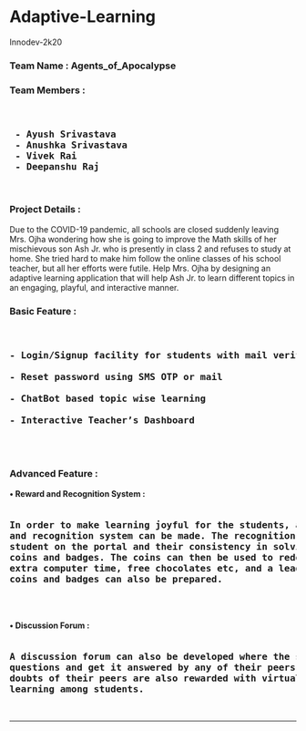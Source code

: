 # Adaptive-Learning
Innodev-2k20

### Team Name : Agents_of_Apocalypse
### Team Members :
<pre>
<h3>
 - Ayush Srivastava
 - Anushka Srivastava
 - Vivek Rai
 - Deepanshu Raj
</h3>
</pre>

### Project Details :

<p>Due to the COVID-19 pandemic, all schools are closed suddenly leaving Mrs. Ojha wondering how
she is going to improve the Math skills of her mischievous son Ash Jr. who is presently in
class 2 and refuses to study at home. She tried hard to make him follow the online classes of
his school teacher, but all her efforts were futile. Help Mrs. Ojha by designing an adaptive
learning application that will help Ash Jr. to learn different topics in an engaging,
playful, and interactive manner.<p>

### Basic Feature :
<pre>
<h3>
- Login/Signup facility for students with mail verification<br>
- Reset password using SMS OTP or mail<br>
- ChatBot based topic wise learning<br>
- Interactive Teacher’s Dashboard<br>
</h3>
</pre>
### Advanced Feature :

<strong>• Reward and Recognition System :</strong><br>
<pre>
<h3>In order to make learning joyful for the students, a reward
and recognition system can be made. The recognition system traces the time spent by the
student on the portal and their consistency in solving problems to award them with virtual
coins and badges. The coins can then be used to redeem certain benefits from teachers like
extra computer time, free chocolates etc, and a leader board of students on the basis of
coins and badges can also be prepared.</h3>
</pre>
<br>
<strong>• Discussion Forum :</strong> 
<pre>
<h3>A discussion forum can also be developed where the students can ask their
questions and get it answered by any of their peers. The students who are able to solve the
doubts of their peers are also rewarded with virtual coins. This will enhance peer to peer
learning among students.</h3>
</pre>
<hr>
